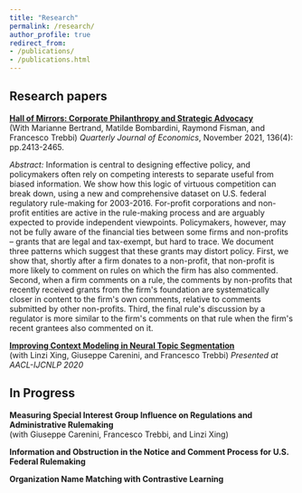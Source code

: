 ```yaml
---
title: "Research"
permalink: /research/
author_profile: true
redirect_from:
- /publications/
- /publications.html
---
```


## Research papers

**[Hall of Mirrors: Corporate Philanthropy and Strategic Advocacy](https://bradhackinen.ca/files/BBFHT05July2021.pdf)**\
(With Marianne Bertrand, Matilde Bombardini, Raymond Fisman, and Francesco Trebbi)
*Quarterly Journal of Economics*, November 2021, 136(4): pp.2413-2465.

*Abstract:* Information is central to designing effective policy, and policymakers often rely on competing interests to separate useful from biased information. We show how this logic of virtuous competition can break down, using a new and comprehensive dataset on U.S. federal regulatory rule-making for 2003-2016. For-profit corporations and non-profit entities are active in the rule-making process and are arguably expected to provide independent viewpoints. Policymakers, however, may not be fully aware of the financial ties between some firms and non-profits – grants that are legal and tax-exempt, but hard to trace. We document three patterns which suggest that these grants may distort policy. First, we show that, shortly after a firm donates to a non-profit, that non-profit is more likely to comment on rules on which the firm has also commented. Second, when a firm comments on a rule, the comments by non-profits that recently received grants from the firm's foundation are systematically closer in content to the firm's own comments, relative to comments submitted by other non-profits. Third, the final rule's discussion by a regulator is more similar to the firm's comments on that rule when the firm's recent grantees also commented on it.

**[Improving Context Modeling in Neural Topic Segmentation](https://arxiv.org/pdf/2010.03138.pdf)**\
(with Linzi Xing, Giuseppe Carenini, and Francesco Trebbi)
*Presented at AACL-IJCNLP 2020*


## In Progress
**Measuring Special Interest Group Influence on Regulations and Administrative Rulemaking**\
(with Giuseppe Carenini, Francesco Trebbi, and Linzi Xing)

**Information and Obstruction in the Notice and Comment Process for U.S. Federal Rulemaking**

**Organization Name Matching with Contrastive Learning**


<!--
{% if author.googlescholar %}
  You can also find my articles on <u><a href="{{author.googlescholar}}">my Google Scholar profile</a>.</u>
{% endif %}

{% include base_path %}

{% for post in site.research reversed %}
  {% include archive-single.html %}
{% endfor %} -->
